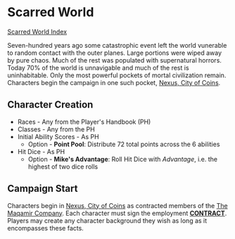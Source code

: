 # Scarred World 

[Scarred World Index](./index.md)

Seven-hundred years ago some catastrophic event left the world vunerable to random contact with the outer planes. Large portions were wiped away by pure chaos. Much of the rest was populated with supernatural horrors. Today 70% of the world is unnavigable and much of the rest is uninhabitable. Only the most powerful pockets of mortal civilization remain. Characters begin the campaign in one such pocket, [Nexus, City of Coins](./city.md).

## Character Creation
* Races - Any from the Player's Handbook (PH)
* Classes - Any from the PH
* Initial Ability Scores - As PH
    * Option - **Point Pool**: Distribute 72 total points across the 6 abilities
* Hit Dice - As PH
    * Option - **Mike's Advantage**: Roll Hit Dice with *Advantage*, i.e. the highest of two dice rolls

## Campaign Start
Characters begin in [Nexus, City of Coins](./city.md) as contracted members of the [The Maqamir Company](./company.md). Each character must sign the employment [**CONTRACT**](./contract.md). Players may create any character background they wish as long as it encompasses these facts.
